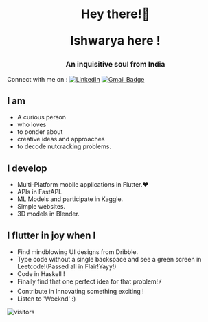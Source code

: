 <h1 align="center">Hey there!👋 
  
  Ishwarya here !</h1>
<h3 align="center">An inquisitive soul from India</h3>

Connect with me on : [![LinkedIn](https://img.shields.io/badge/ishwarya-%230077B5.svg?style=flat-square&logo=linkedin&logoColor=white)](https://www.linkedin.com/in/ishwarya-devanathan/) [![Gmail Badge](https://img.shields.io/badge/-Gmail-c14438?style=flat-square&logo=Gmail&logoColor=white&link=mailto:ishudev2021@gmail.com)](mailto:ishudev2021@gmail.com)

## I am
- A curious person
- who loves
- to ponder about 
- creative ideas and approaches
- to decode nutcracking problems.
## I develop
- Multi-Platform mobile applications in Flutter.❤️
- APIs in FastAPI.
- ML Models and participate in Kaggle.
- Simple websites.
- 3D models in Blender.
## I flutter in joy when I
- Find mindblowing UI designs from Dribble.
- Type code without a single backspace and see a green screen in Leetcode!(Passed all in Flair!Yayy!)
- Code in Haskell !
- Finally find that one perfect idea for that problem!⚡
- Contribute in Innovating something exciting !
- Listen to 'Weeknd' :)



![visitors](https://visitor-badge.glitch.me/badge?page_id=iamishu2908.iamishu2908)

